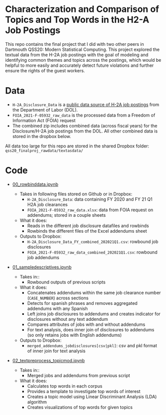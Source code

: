 # Characterization and Comparison of Topics and Top Words in the H2-A Job Postings 
This repo contains the final project that I did with two other peers in Dartmouth QSS20: Modern Statistical Computing. This project explored the textual data from the H-2A job postings with the goal of modeling and identifying common themes and topics across the postings, which would be helpful to more easily and accurately detect future violations and further ensure the rights of the guest workers. 

# Data 

- `H-2A_Disclosure_Data` is a [public data source of H-2A job postings](https://www.dol.gov/agencies/eta/foreign-labor/performance) from the Department of Labor (DOL). 
- `FOIA_2021-F-05932_raw_data` is the processed data from a Freedom of Information Act (FOIA) request 
- The combined zip includes combined data (across fiscal years) for the Disclosure/H-2A job postings from the DOL. All other combined data is stored in the dropbox below.

All data too large for this repo are stored in the shared Dropbox folder: `qss20_finalproj_rawdata/textasdata/`

# Code

- [00_rowbinddata.ipynb](https://github.com/euniceyliu/TextAnalysis/blob/main/code/00_rowbinddata.ipynb)
  - Takes in following files stored on Github or in Dropbox:
    - `H-2A_Disclosure_Data`: data containing FY 2020 and FY 21 Q1 H2A job clearances
    - `FOIA_2021-F-05932_raw_data.xlsx`: data from FOIA request on addendums; stored in a couple sheets
  - What it does:
    - Reads in the different job disclosure datafiles and rowbinds
    - Rowbinds the different files of the Excel addendums sheet
  - Outputs to Dropbox:
    - `H-2A_Disclosure_Data_FY_combined_202021Q1.csv`: rowbound job disclosures
    - `FOIA_2021-F-05932_raw_data_combined_202021Q1.csv`: rowbound job addendums

- [01_sampledescriptives.ipynb](https://github.com/euniceyliu/TextAnalysis/blob/main/code/01_sampledescriptives.ipynb)

  - Takes in::
    - Rowbound outputs of previous scripts
  - What it does:
    - Concatenates addendums within the same job clearance number (`CASE_NUMBER`) across sections
    - Detects for spanish phrases and removes aggregated addendums with any Spanish
    - Left joins job disclosures to addendums and creates indicator for disclosures without any text addendum
    - Compares attributes of jobs with and without addendums
    - For text analysis, does inner join of disclosures to addendums (so only retains jobs with English addendums)
  - Outputs to Dropbox:
    - `merged_addendums_jobdisclosures[csv|pkl]`: csv and pkl format of inner join for text analysis

- [02_textpreprocess_topicmod.ipynb](https://github.com/euniceyliu/TextAnalysis/blob/main/code/02_textpreprocess_topicmod.ipynb)

  - Takes in::
    - Merged jobs and addendums from previous script
  - What it does:
    - Calculates top words in each corpus
    - Provides a template to investigate  top words of interest
    - Creates a topic model using Linear Discriminant Analysis (LDA) algorithm
    - Creates visualizations of top words for given topics




